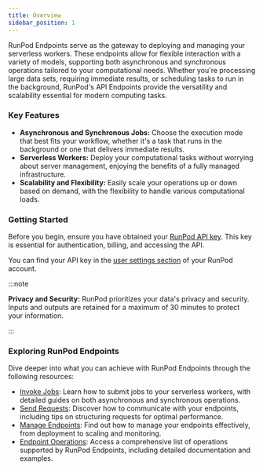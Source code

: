 ```yaml
---
title: Overview
sidebar_position: 1
---
```


RunPod Endpoints serve as the gateway to deploying and managing your serverless workers. These endpoints allow for flexible interaction with a variety of models, supporting both asynchronous and synchronous operations tailored to your computational needs. Whether you're processing large data sets, requiring immediate results, or scheduling tasks to run in the background, RunPod's API Endpoints provide the versatility and scalability essential for modern computing tasks.

### Key Features

- **Asynchronous and Synchronous Jobs:** Choose the execution mode that best fits your workflow, whether it's a task that runs in the background or one that delivers immediate results.
- **Serverless Workers:** Deploy your computational tasks without worrying about server management, enjoying the benefits of a fully managed infrastructure.
- **Scalability and Flexibility:** Easily scale your operations up or down based on demand, with the flexibility to handle various computational loads.

### Getting Started

Before you begin, ensure you have obtained your [RunPod API key](/get-started/api-keys).
This key is essential for authentication, billing, and accessing the API.

You can find your API key in the [user settings section](https://www.runpod.io/console/user/settings) of your RunPod account.

:::note

**Privacy and Security:** RunPod prioritizes your data's privacy and security. Inputs and outputs are retained for a maximum of 30 minutes to protect your information.

:::

### Exploring RunPod Endpoints

Dive deeper into what you can achieve with RunPod Endpoints through the following resources:

- [Invoke Jobs](/serverless/endpoints/invoke-jobs): Learn how to submit jobs to your serverless workers, with detailed guides on both asynchronous and synchronous operations.
- [Send Requests](/serverless/endpoints/send-requests): Discover how to communicate with your endpoints, including tips on structuring requests for optimal performance.
- [Manage Endpoints](/serverless/endpoints/manage-endpoints): Find out how to manage your endpoints effectively, from deployment to scaling and monitoring.
- [Endpoint Operations](/serverless/references/operations): Access a comprehensive list of operations supported by RunPod Endpoints, including detailed documentation and examples.
